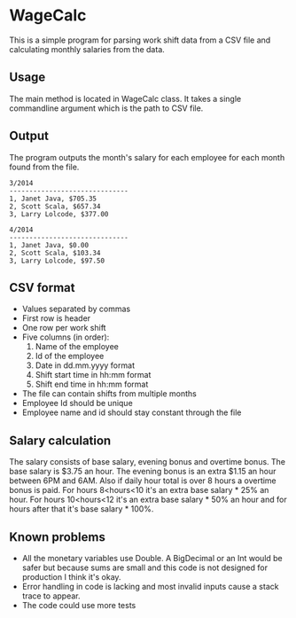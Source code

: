 WageCalc
========
This is a simple program for parsing work shift data from a CSV file and calculating monthly salaries from the data.

Usage
-------
The main method is located in WageCalc class. It takes a single commandline argument which is the path to CSV file.

Output
---------
The program outputs the month's salary for each employee for each month found from the file.
```
3/2014
------------------------------
1, Janet Java, $705.35
2, Scott Scala, $657.34
3, Larry Lolcode, $377.00

4/2014
------------------------------
1, Janet Java, $0.00
2, Scott Scala, $103.34
3, Larry Lolcode, $97.50
```

CSV format
---------
* Values separated by commas
* First row is header
* One row per work shift
* Five columns (in order):
  1. Name of the employee
  2. Id of the employee
  3. Date in dd.mm.yyyy format
  4. Shift start time in hh:mm format
  5. Shift end time in hh:mm format
* The file can contain shifts from multiple months
* Employee Id should be unique
* Employee name and id should stay constant through the file

Salary calculation
------------------
The salary consists of base salary, evening bonus and overtime bonus. 
The base salary is $3.75 an hour. The evening bonus is an extra $1.15
an hour between 6PM and 6AM. Also if daily hour total is over 8 hours
a overtime bonus is paid. For hours 8<hours<10 it's an extra base salary * 25% an hour.
For hours 10<hours<12 it's an extra base salary * 50% an hour and for hours 
after that it's base salary * 100%.

Known problems
-------------------
* All the monetary variables use Double. A BigDecimal or an Int would be safer 
but because sums are small and this code is not designed for production I think it's okay.
* Error handling in code is lacking and most invalid inputs cause a stack trace to appear.
* The code could use more tests
